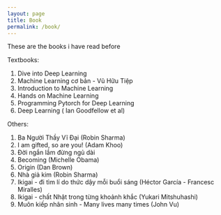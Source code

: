 ```yaml
---
layout: page
title: Book
permalink: /book/
---
```


These are the books i have read before

Textbooks:
1. Dive into Deep Learning
2. Machine Learning cơ bản - Vũ Hữu Tiệp
3. Introduction to Machine Learning
4. Hands on Machine Learning
5. Programming Pytorch for Deep Learning
6. Deep Learning ( Ian Goodfellow et al)

Others:
1. Ba Người Thầy Vĩ Đại (Robin Sharma)
2. I am gifted, so are you! (Adam Khoo)
3. Đời ngắn lắm đừng ngủ dài
5. Becoming (Michelle Obama)
6. Origin (Dan Brown)
7. Nhà giả kim (Robin Sharma)
8. Ikigai - đi tìm lí do thức dậy mỗi buổi sáng (Héctor García - Francesc Miralles)
9. Ikigai - chất Nhật trong từng khoảnh khắc (Yukari Mitshuhashi)
10. Muôn kiếp nhân sinh - Many lives many times (John Vu)